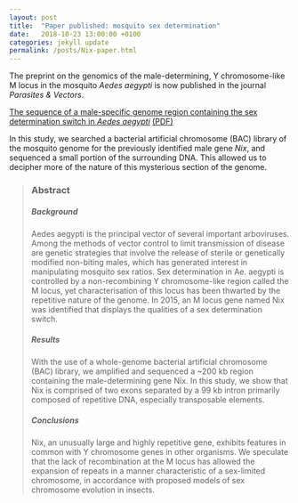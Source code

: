 ```yaml
---
layout: post
title:  "Paper published: mosquito sex determination"
date:   2018-10-23 13:00:00 +0100
categories: jekyll update
permalink: /posts/Nix-paper.html
---
```


The preprint on the genomics of the male-determining, Y chromosome-like M locus in the
mosquito _Aedes aegypti_ is now published in the journal _Parasites & Vectors_.

[The sequence of a male-specific genome region containing the sex determination switch in
_Aedes
aegypti_](https://parasitesandvectors.biomedcentral.com/articles/10.1186/s13071-018-3090-3
) [(PDF)](https://joeturner.eu/presentations/Turner_2018_.pdf)

In this study, we searched a bacterial artificial chromosome (BAC) library of the mosquito
genome for the previously identified male gene _Nix_, and sequenced a small portion of the
surrounding DNA. This allowed us to decipher more of the nature of this mysterious
section of the genome.


> ### Abstract
> 
> ##### Background
> Aedes aegypti is the principal vector of several important arboviruses. Among the methods
> of vector control to limit transmission of disease are genetic strategies that involve the
> release of sterile or genetically modified non-biting males, which has generated interest
> in manipulating mosquito sex ratios. Sex determination in Ae. aegypti is controlled by a
> non-recombining Y chromosome-like region called the M locus, yet characterisation of this
> locus has been thwarted by the repetitive nature of the genome. In 2015, an M locus gene
> named Nix was identified that displays the qualities of a sex determination switch.
> ##### Results
> With the use of a whole-genome bacterial artificial chromosome (BAC) library, we amplified
> and sequenced a ~200 kb region containing the male-determining gene Nix. In this study, we
> show that Nix is comprised of two exons separated by a 99 kb intron primarily composed of
> repetitive DNA, especially transposable elements. 
> ##### Conclusions
> Nix, an unusually large and highly repetitive gene, exhibits features in common with Y
> chromosome genes in other organisms. We speculate that the lack of recombination at the M
> locus has allowed the expansion of repeats in a manner characteristic of a sex-limited
> chromosome, in accordance with proposed models of sex chromosome evolution in insects.